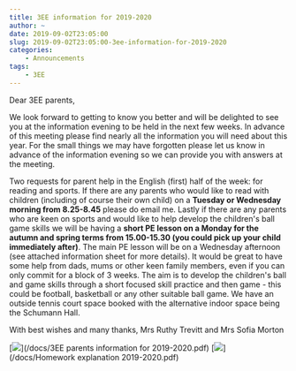 ```yaml
---
title: 3EE information for 2019-2020
author: ~
date: 2019-09-02T23:05:00
slug: 2019-09-02T23:05:00-3ee-information-for-2019-2020
categories:
    - Announcements
tags:
    - 3EE
---
```



Dear 3EE parents,

We look forward to getting to know you better and will be delighted to see you at the information evening to be held in the next few weeks. In advance of this meeting please find nearly all the information you will need about this year. For the small things we may have forgotten please let us know in advance of the information evening so we can provide you with answers at the meeting.

Two requests for parent help in the English (first) half of the week: for reading and sports. If there are any parents who would like to read with children (including of course their own child) on a **Tuesday or Wednesday morning from 8.25-8.45** please do email me. Lastly if there are any parents who are keen on sports and would like to help develop the children's ball game skills we will be having a **short PE lesson on a Monday for the autumn and spring terms from 15.00-15.30 (you could pick up your child immediately after)**. The main PE lesson will be on a Wednesday afternoon (see attached information sheet for more details). It would be great to have some help from dads, mums or other keen family members, even if you can only commit for a block of 3 weeks. The aim is to develop the children's ball and game skills through a short focused skill practice and then game - this could be football, basketball or any other suitable ball game. We have an outside tennis court space booked with the alternative indoor space being the Schumann Hall.

With best wishes and many thanks,
Mrs Ruthy Trevitt and Mrs Sofia Morton


[![](/images/3EE_parents_information_for_2019-2020.png)](/docs/3EE parents information for 2019-2020.pdf)
[![](/images/Homework_explanation_2019-2020.png)](/docs/Homework explanation 2019-2020.pdf)
